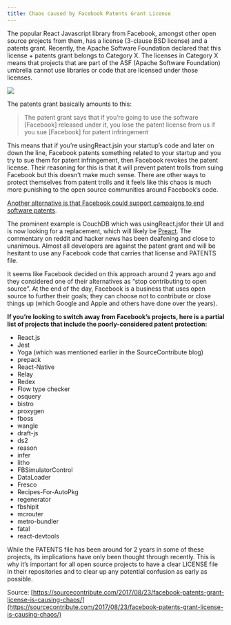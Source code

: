 ```yaml
---
title: Chaos caused by Facebook Patents Grant License
---
```


The popular React Javascript library from Facebook, amongst other open source projects from them, has a license \(3-clause BSD license\) and a patents grant. Recently, the Apache Software Foundation declared that this license + patents grant belongs to Category X. The licenses in Category X means that projects that are part of the ASF \(Apache Software Foundation\) umbrella cannot use libraries or code that are licensed under those licenses.

![](https://sourcecontribute.files.wordpress.com/2017/08/facebook-patent-grant-causing-chaos.png )

The patents grant basically amounts to this:

> The patent grant says that if you’re going to use the software \[Facebook\] released under it, you lose the patent license from us if you sue \[Facebook\] for patent infringement

This means that if you’re usingReact.jsin your startup’s code and later on down the line, Facebook patents something related to your startup and you try to sue them for patent infringement, then Facebook revokes the patent license. Their reasoning for this is that it will prevent patent trolls from suing Facebook but this doesn’t make much sense. There are other ways to protect themselves from patent trolls and it feels like this chaos is much more punishing to the open source communities around Facebook’s code.

[Another alternative is that Facebook could support campaigns to end software patents](https://en.wikipedia.org/wiki/Software_patent_debate).

The prominent example is CouchDB which was usingReact.jsfor their UI and is now looking for a replacement, which will likely be [Preact](https://preactjs.com/). The commentary on reddit and hacker news has been deafening and close to unanimous. Almost all developers are against the patent grant and will be hesitant to use any Facebook code that carries that license and PATENTS file.

It seems like Facebook decided on this approach around 2 years ago and they considered one of their alternatives as “stop contributing to open source”. At the end of the day, Facebook is a business that uses open source to further their goals; they can choose not to contribute or close things up \(which Google and Apple and others have done over the years\).

**If you’re looking to switch away from Facebook’s projects, here is a partial list of projects that include the poorly-considered patent protection:**

* React.js
* Jest
* Yoga \(which was mentioned earlier in the SourceContribute blog\)
* prepack
* React-Native
* Relay
* Redex
* Flow type checker
* osquery
* bistro
* proxygen
* fboss
* wangle
* draft-js
* ds2
* reason
* infer
* litho
* FBSimulatorControl
* DataLoader
* Fresco
* Recipes-For-AutoPkg
* regenerator
* fbshipit
* mcrouter
* metro-bundler
* fatal
* react-devtools

While the PATENTS file has been around for 2 years in some of these projects, its implications have only been thought through recently. This is why it’s important for all open source projects to have a clear LICENSE file in their repositories and to clear up any potential confusion as early as possible.

Source: [https://sourcecontribute.com/2017/08/23/facebook-patents-grant-license-is-causing-chaos/](https://sourcecontribute.com/2017/08/23/facebook-patents-grant-license-is-causing-chaos/)

